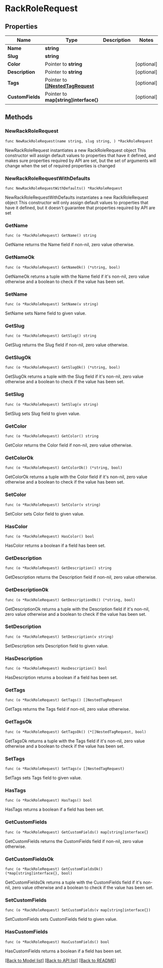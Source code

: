 # RackRoleRequest

## Properties

Name | Type | Description | Notes
------------ | ------------- | ------------- | -------------
**Name** | **string** |  | 
**Slug** | **string** |  | 
**Color** | Pointer to **string** |  | [optional] 
**Description** | Pointer to **string** |  | [optional] 
**Tags** | Pointer to [**[]NestedTagRequest**](NestedTagRequest.md) |  | [optional] 
**CustomFields** | Pointer to **map[string]interface{}** |  | [optional] 

## Methods

### NewRackRoleRequest

`func NewRackRoleRequest(name string, slug string, ) *RackRoleRequest`

NewRackRoleRequest instantiates a new RackRoleRequest object
This constructor will assign default values to properties that have it defined,
and makes sure properties required by API are set, but the set of arguments
will change when the set of required properties is changed

### NewRackRoleRequestWithDefaults

`func NewRackRoleRequestWithDefaults() *RackRoleRequest`

NewRackRoleRequestWithDefaults instantiates a new RackRoleRequest object
This constructor will only assign default values to properties that have it defined,
but it doesn't guarantee that properties required by API are set

### GetName

`func (o *RackRoleRequest) GetName() string`

GetName returns the Name field if non-nil, zero value otherwise.

### GetNameOk

`func (o *RackRoleRequest) GetNameOk() (*string, bool)`

GetNameOk returns a tuple with the Name field if it's non-nil, zero value otherwise
and a boolean to check if the value has been set.

### SetName

`func (o *RackRoleRequest) SetName(v string)`

SetName sets Name field to given value.


### GetSlug

`func (o *RackRoleRequest) GetSlug() string`

GetSlug returns the Slug field if non-nil, zero value otherwise.

### GetSlugOk

`func (o *RackRoleRequest) GetSlugOk() (*string, bool)`

GetSlugOk returns a tuple with the Slug field if it's non-nil, zero value otherwise
and a boolean to check if the value has been set.

### SetSlug

`func (o *RackRoleRequest) SetSlug(v string)`

SetSlug sets Slug field to given value.


### GetColor

`func (o *RackRoleRequest) GetColor() string`

GetColor returns the Color field if non-nil, zero value otherwise.

### GetColorOk

`func (o *RackRoleRequest) GetColorOk() (*string, bool)`

GetColorOk returns a tuple with the Color field if it's non-nil, zero value otherwise
and a boolean to check if the value has been set.

### SetColor

`func (o *RackRoleRequest) SetColor(v string)`

SetColor sets Color field to given value.

### HasColor

`func (o *RackRoleRequest) HasColor() bool`

HasColor returns a boolean if a field has been set.

### GetDescription

`func (o *RackRoleRequest) GetDescription() string`

GetDescription returns the Description field if non-nil, zero value otherwise.

### GetDescriptionOk

`func (o *RackRoleRequest) GetDescriptionOk() (*string, bool)`

GetDescriptionOk returns a tuple with the Description field if it's non-nil, zero value otherwise
and a boolean to check if the value has been set.

### SetDescription

`func (o *RackRoleRequest) SetDescription(v string)`

SetDescription sets Description field to given value.

### HasDescription

`func (o *RackRoleRequest) HasDescription() bool`

HasDescription returns a boolean if a field has been set.

### GetTags

`func (o *RackRoleRequest) GetTags() []NestedTagRequest`

GetTags returns the Tags field if non-nil, zero value otherwise.

### GetTagsOk

`func (o *RackRoleRequest) GetTagsOk() (*[]NestedTagRequest, bool)`

GetTagsOk returns a tuple with the Tags field if it's non-nil, zero value otherwise
and a boolean to check if the value has been set.

### SetTags

`func (o *RackRoleRequest) SetTags(v []NestedTagRequest)`

SetTags sets Tags field to given value.

### HasTags

`func (o *RackRoleRequest) HasTags() bool`

HasTags returns a boolean if a field has been set.

### GetCustomFields

`func (o *RackRoleRequest) GetCustomFields() map[string]interface{}`

GetCustomFields returns the CustomFields field if non-nil, zero value otherwise.

### GetCustomFieldsOk

`func (o *RackRoleRequest) GetCustomFieldsOk() (*map[string]interface{}, bool)`

GetCustomFieldsOk returns a tuple with the CustomFields field if it's non-nil, zero value otherwise
and a boolean to check if the value has been set.

### SetCustomFields

`func (o *RackRoleRequest) SetCustomFields(v map[string]interface{})`

SetCustomFields sets CustomFields field to given value.

### HasCustomFields

`func (o *RackRoleRequest) HasCustomFields() bool`

HasCustomFields returns a boolean if a field has been set.


[[Back to Model list]](../README.md#documentation-for-models) [[Back to API list]](../README.md#documentation-for-api-endpoints) [[Back to README]](../README.md)


